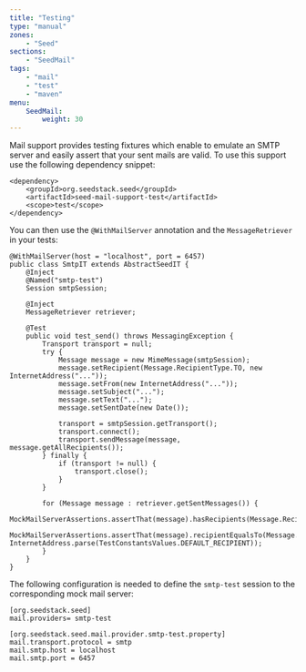 ```yaml
---
title: "Testing"
type: "manual"
zones:
    - "Seed"
sections:
    - "SeedMail"
tags:
    - "mail"
    - "test"
    - "maven"
menu:
    SeedMail:
        weight: 30
---
```


Mail support provides testing fixtures which enable to emulate an SMTP server and easily assert that your sent mails
are valid. To use this support use the following dependency snippet:

    <dependency>
        <groupId>org.seedstack.seed</groupId>
        <artifactId>seed-mail-support-test</artifactId>
        <scope>test</scope>
    </dependency>
    
You can then use the `@WithMailServer` annotation and the `MessageRetriever` in your tests:

    @WithMailServer(host = "localhost", port = 6457)
    public class SmtpIT extends AbstractSeedIT {
        @Inject
        @Named("smtp-test")
        Session smtpSession;
    
        @Inject
        MessageRetriever retriever;
    
        @Test
        public void test_send() throws MessagingException {
            Transport transport = null;
            try {
                Message message = new MimeMessage(smtpSession);
                message.setRecipient(Message.RecipientType.TO, new InternetAddress("..."));
                message.setFrom(new InternetAddress("..."));
                message.setSubject("...");
                message.setText("...");
                message.setSentDate(new Date());

                transport = smtpSession.getTransport();
                transport.connect();
                transport.sendMessage(message, message.getAllRecipients());
            } finally {
                if (transport != null) {
                    transport.close();
                }
            }
            
            for (Message message : retriever.getSentMessages()) {
                MockMailServerAssertions.assertThat(message).hasRecipients(Message.RecipientType.TO);
                MockMailServerAssertions.assertThat(message).recipientEqualsTo(Message.RecipientType.TO, InternetAddress.parse(TestConstantsValues.DEFAULT_RECIPIENT));
            }
        }
    }

The following configuration is needed to define the `smtp-test` session to the corresponding mock mail server:

    [org.seedstack.seed]
    mail.providers= smtp-test
    
    [org.seedstack.seed.mail.provider.smtp-test.property]
    mail.transport.protocol = smtp
    mail.smtp.host = localhost
    mail.smtp.port = 6457

